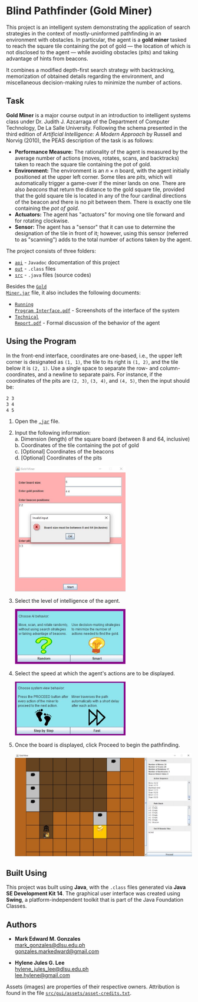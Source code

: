 # Blind Pathfinder (Gold Miner)
This project is an intelligent system demonstrating the application of search strategies in the context of mostly-uninformed pathfinding in an environment with obstacles. In particular, the agent is a <b>gold miner</b> tasked to reach the square tile containing the pot of gold &mdash; the location of which is not disclosed to the agent &mdash; while avoiding obstacles (pits) and taking advantage of hints from beacons. 

It combines a modified depth-first search strategy with backtracking, memorization of obtained details regarding the environment, and miscellaneous decision-making rules to minimize the number of actions.

## Task
<b>Gold Miner</b> is a major course output in an introduction to intelligent systems class under Dr. Judith J. Azcarraga of the Department of Computer Technology, De La Salle University. Following the schema presented in the third edition of <i>Artificial Intelligence: A Modern Approach</i> by Russell and Norvig (2010), the PEAS description of the task is as follows:

- <b>Performance Measure:</b> The rationality of the agent is measured by the average number of actions (moves, rotates, scans, and backtracks) taken to reach the square tile containing the pot of gold.
- <b>Environment:</b> The environment is an <i>n</i> &times; <i>n</i> board, with the agent initially positioned at the upper left corner. Some tiles are <i>pits</i>, which will automatically trigger a game-over if the miner lands on one. There are also <i>beacons</i> that return the distance to the gold square tile, provided that the gold square tile is located in any of the four cardinal directions of the beacon and there is no pit between them. There is exactly one tile containing the <i>pot of gold</i>.
- <b>Actuators:</b> The agent has "actuators" for moving one tile forward and for rotating clockwise. 
- <b>Sensor:</b> The agent has a "sensor" that it can use to determine the designation of the tile in front of it; however, using this sensor (referred to as "scanning") adds to the total number of actions taken by the agent.

The project consists of three folders:
- [<code>api</code>](https://github.com/memgonzales/blind-pathfinder/tree/main/api) - <code>Javadoc</code> documentation of this project
- [<code>out</code>](https://github.com/memgonzales/blind-pathfinder/tree/main/out) - <code>.class</code> files
- [<code>src</code>](https://github.com/memgonzales/blind-pathfinder/tree/main/src) - <code>.java</code> files (source codes)

Besides the [<code>Gold Miner.jar</code>](https://github.com/memgonzales/blind-pathfinder/blob/main/Gold%20Miner.jar) file, it also includes the following documents:
- [<code>Running Program Interface.pdf</code>](https://github.com/memgonzales/blind-pathfinder/blob/main/Running%20Program%20Interface.pdf) - Screenshots of the interface of the system
- [<code>Technical Report.pdf</code>](https://github.com/memgonzales/blind-pathfinder/blob/main/Technical%20Report.pdf) - Formal discussion of the behavior of the agent

## Using the Program
In the front-end interface, coordinates are one-based, i.e., the upper left corner is designated as `(1, 1)`, the tile to its right is `(1, 2)`, and the tile below it is `(2, 1)`. Use a single space to separate the row- and column-coordinates, and a newline to separate pairs. For instance, if the coordinates of the pits are `(2, 3)`, `(3, 4)`, and `(4, 5)`, then the input should be:
```
2 3
3 4
4 5
```

1. Open the [<code>.jar</code>](https://github.com/memgonzales/blind-pathfinder/blob/main/Gold%20Miner.jar) file.
2. Input the following information: <br/>
   a. Dimension (length) of the square board (between 8 and 64, inclusive) <br/>
   b. Coordinates of the tile containing the pot of gold <br/>
   c. [Optional] Coordinates of the beacons <br/>
   d. [Optional] Coordinates of the pits
      
   <img src="https://github.com/memgonzales/blind-pathfinder/blob/main/system_screenshots/GoldMiner_1.JPG?raw=True" alt="Configuration" width = 300> 

3. Select the level of intelligence of the agent. <br/>

   <img src="https://github.com/memgonzales/blind-pathfinder/blob/main/system_screenshots/GoldMiner_2.JPG?raw=True" alt="AI Intelligence" width = 300> 

4. Select the speed at which the agent's actions are to be displayed. <br/>

   <img src="https://github.com/memgonzales/blind-pathfinder/blob/main/system_screenshots/GoldMiner_3.JPG?raw=True" alt="Display Speed" width = 300>

5. Once the board is displayed, click Proceed to begin the pathfinding.

   <img src="https://github.com/memgonzales/blind-pathfinder/blob/main/system_screenshots/GoldMiner_4.JPG?raw=True" alt="Board" width = 750> 

## Built Using
This project was built using <b>Java</b>, with the <code>.class</code> files generated via <b>Java SE Development Kit 14</b>. The graphical user interface was created using <b>Swing</b>, a platform-independent toolkit that is part of the Java Foundation Classes. 

## Authors
- <b>Mark Edward M. Gonzales</b> <br/>
  mark_gonzales@dlsu.edu.ph <br/>
  gonzales.markedward@gmail.com <br/>
  
- <b>Hylene Jules G. Lee</b> <br/>
  hylene_jules_lee@dlsu.edu.ph <br/>
  lee.hylene@gmail.com
  
 Assets (images) are properties of their respective owners. Attribution is found in the file [<code>src/gui/assets/asset-credits.txt</code>](https://github.com/memgonzales/blind-pathfinder/blob/main/src/gui/assets/asset-credits.txt).
